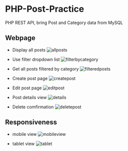 # PHP-Post-Practice
PHP REST API,  bring Post and Category data from MySQL

## Webpage
* Display all posts
![allposts](https://user-images.githubusercontent.com/72636598/235690937-51cd1d3d-baa8-4468-a8e8-8f7a8601bd11.png)


* Use filter dropdown list
![filterbycategory](https://user-images.githubusercontent.com/72636598/235691055-ffe0d4f3-71c0-423d-a26f-0e2f16a30ce6.png)


* Get all posts filtered by category
![filteredposts](https://user-images.githubusercontent.com/72636598/235691099-acb1332c-1de0-4470-bb16-1a982aea99f0.png)


* Create post page
![createpost](https://user-images.githubusercontent.com/72636598/235691154-604f6f56-62b7-4ee2-92bf-7b3393e57c9c.png)


* Edit post page
![editpost](https://user-images.githubusercontent.com/72636598/235691302-1d1e10bb-0c6a-476f-a17e-71bb94eb7505.png)


* Post details view
![details](https://user-images.githubusercontent.com/72636598/235691343-8fda5ec8-9017-45df-bf7e-57e03813c996.png)


* Delete comfirmation
![deletepost](https://user-images.githubusercontent.com/72636598/235691454-7de052d6-1c7e-411b-8c6d-0c480bde76bb.png)


## Responsiveness
* mobile view
![mobileview](https://user-images.githubusercontent.com/72636598/235559111-31afba0d-0901-4f52-a225-c8bb17372a1f.png)



* tablet view
![tablet](https://user-images.githubusercontent.com/72636598/235559124-5cede5e9-89f6-4af3-b740-5c585c7289e5.png)


